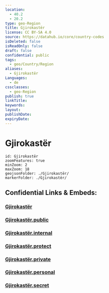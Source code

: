 ```yaml
---
location:
  - 40.2
  - 20.2
type: geo-Region
title: Gjirokastër
license: CC BY-SA 4.0
source: https://datahub.io/core/country-codes
isDeleted: false
isReadOnly: false
draft: false
confidential: public
tags:
  - geo/Country/Region
aliases:
  - Gjirokastër
Languages:
  - de
cssclasses:
  - geo-Region
publish: true
linkTitle:
keywords:
layout:
publishDate:
expiryDate:
---
```


# Gjirokastër

```leaflet
id: Gjirokastër
zoomFeatures: true 
minZoom: 2 
maxZoom: 18
geojsonFolder: ./Gjirokastër/
markerFolder: ./Gjirokastër/
```


## Confidential Links & Embeds: 

### [Gjirokastër](/_Standards/Earth/Continent/Europe/Europe~South/Albania/Counties~Albania/Gjirokastër.md) 

### [Gjirokastër.public](/_public/Earth/Continent/Europe/Europe~South/Albania/Counties~Albania/Gjirokastër.public.md) 

### [Gjirokastër.internal](/_internal/Earth/Continent/Europe/Europe~South/Albania/Counties~Albania/Gjirokastër.internal.md) 

### [Gjirokastër.protect](/_protect/Earth/Continent/Europe/Europe~South/Albania/Counties~Albania/Gjirokastër.protect.md) 

### [Gjirokastër.private](/_private/Earth/Continent/Europe/Europe~South/Albania/Counties~Albania/Gjirokastër.private.md) 

### [Gjirokastër.personal](/_personal/Earth/Continent/Europe/Europe~South/Albania/Counties~Albania/Gjirokastër.personal.md) 

### [Gjirokastër.secret](/_secret/Earth/Continent/Europe/Europe~South/Albania/Counties~Albania/Gjirokastër.secret.md)

